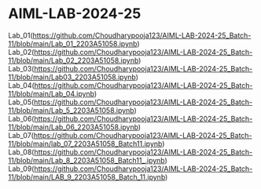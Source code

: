 # AIML-LAB-2024-25
Lab_01(https://github.com/Choudharypooja123/AIML-LAB-2024-25_Batch-11/blob/main/Lab_01_2203A51058.ipynb)
Lab_02(https://github.com/Choudharypooja123/AIML-LAB-2024-25_Batch-11/blob/main/Lab_02_2203A51058.ipynb)
Lab_03(https://github.com/Choudharypooja123/AIML-LAB-2024-25_Batch-11/blob/main/Lab03_2203A51058.ipynb)  
Lab_04(https://github.com/Choudharypooja123/AIML-LAB-2024-25_Batch-11/blob/main/Lab_04.ipynb)       
Lab_05(https://github.com/Choudharypooja123/AIML-LAB-2024-25_Batch-11/blob/main/Lab_5_2203A51058.ipynb)    
Lab_06(https://github.com/Choudharypooja123/AIML-LAB-2024-25_Batch-11/blob/main/Lab_06_2203A51058.ipynb)
Lab_07(https://github.com/Choudharypooja123/AIML-LAB-2024-25_Batch-11/blob/main/lab_07_2203A51058_Batch11.ipynb)  
Lab_08(https://github.com/Choudharypooja123/AIML-LAB-2024-25_Batch-11/blob/main/Lab_8_2203A51058_Batch11_.ipynb)  
Lab_09(https://github.com/Choudharypooja123/AIML-LAB-2024-25_Batch-11/blob/main/LAB_9_2203A51058_Batch_11.ipynb)  
